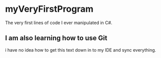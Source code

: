 # myVeryFirstProgram
The very first lines of code I ever manipulated in C#.

## I am also learning how to use Git
i have no idea how to get this text down in to my IDE and sync everything.
